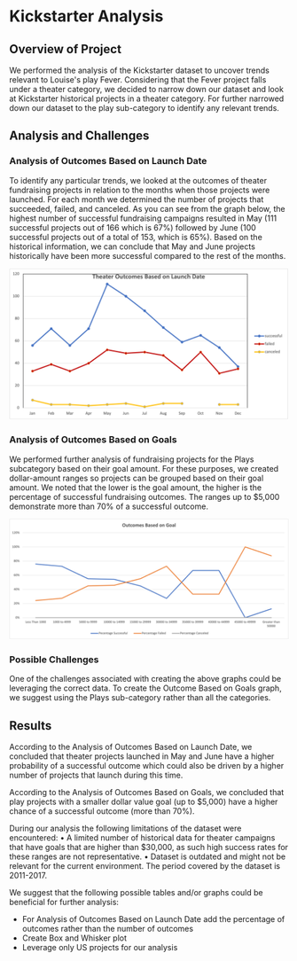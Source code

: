 # Kickstarter Analysis

## Overview of Project

We performed the analysis of the Kickstarter dataset to uncover trends relevant to Louise's play Fever. Considering that the Fever project falls under a theater category, we decided to narrow down our dataset and look at Kickstarter historical projects in a theater category. For further narrowed down our dataset to the play sub-category to identify any relevant trends. 


## Analysis and Challenges

### Analysis of Outcomes Based on Launch Date
To identify any particular trends, we looked at the outcomes of theater fundraising projects in relation to the months when those projects were launched. For each month we determined the number of projects that succeeded, failed, and canceled. As you can see from the graph below, the highest number of successful fundraising campaigns resulted in May (111 successful projects out of 166 which is 67%) followed by June (100 successful projects out of a total of 153, which is 65%). Based on the historical information, we can conclude that May and June projects historically have been more successful compared to the rest of the months.

<img src = "resources/Theater_Outcomes_vs_Launch.png">


### Analysis of Outcomes Based on Goals
We performed further analysis of fundraising projects for the Plays subcategory based on their goal amount. For these purposes, we created dollar-amount ranges so projects can be grouped based on their goal amount. We noted that the lower is the goal amount, the higher is the percentage of successful fundraising outcomes. The ranges up to $5,000 demonstrate more than 70% of a successful outcome.

<img src = "resources/Outcomes_vs_Goals.png">

### Possible Challenges 

One of the challenges associated with creating the above graphs could be leveraging the correct data. To create the Outcome Based on Goals graph, we suggest using the Plays sub-category rather than all the categories.


## Results

According to the Analysis of Outcomes Based on Launch Date, we concluded that theater projects launched in May and June have a higher probability of a successful outcome which could also be driven by a higher number of projects that launch during this time. 

According to the Analysis of Outcomes Based on Goals, we concluded that play projects with a smaller dollar value goal (up to $5,000) have a higher chance of a successful outcome (more than 70%). 

During our analysis the following limitations of the dataset were encountered:
•	A limited number of historical data for theater campaigns that have goals that are higher than $30,000, as such high success rates for these ranges are not representative.
•	Dataset is outdated and might not be relevant for the current environment. The period covered by the dataset is 2011-2017.

We suggest that the following possible tables and/or graphs could be beneficial for further analysis:
* For Analysis of Outcomes Based on Launch Date add the percentage of outcomes rather than the number of outcomes
* Create Box and Whisker plot
* Leverage only US projects for our analysis
